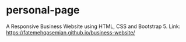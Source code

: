 # personal-page
A Responsive Business Website using HTML, CSS and Bootstrap 5.
Link: https://fatemehqasemian.github.io/business-website/
